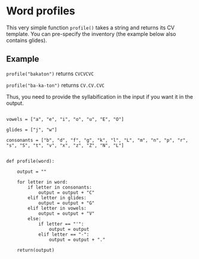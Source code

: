 # Word profiles

This very simple function ```profile()``` takes a string and returns its CV template. You can pre-specify the inventory (the example below also contains glides). 

## Example

```profile("bakaton")``` returns ```CVCVCVC```    

```profile("ba-ka-ton")``` returns ```CV.CV.CVC```   

Thus, you need to provide the syllabification in the input if you want it in the output.


```{Python}

vowels = ["a", "e", "i", "o", "u", "E", "O"]

glides = ["j", "w"]

consonants = ["b", "d", "f", "g", "k", "l", "L", "m", "n", "p", "r", "s", "S", "t", "v", "x", "z", "Z", "N", "L"]


def profile(word):
    
    output = ""

    for letter in word:
        if letter in consonants:
            output = output + "C"
        elif letter in glides:
            output = output + "G"
        elif letter in vowels:
            output = output + "V"
        else:
            if letter == "'":
                output = output
            elif letter == "-":
                output = output + "."
    
    return(output)
    
    


```

